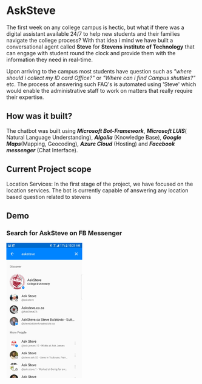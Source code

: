 # AskSteve

The first week on any college campus is hectic, but what if there was a digital assistant available 24/7 to help new students and their families navigate the college process? With that idea i mind we have built a conversational agent called **Steve** for **Stevens institute of Technology** that can engage with student round the clock and provide them with the information they need in real-time. 

Upon arriving to the campus most students have question such as _"where should i collect my ID card Office?"_ or _"Where can i find Campus shuttles?"_ etc. The process of answering such FAQ's is automated using 'Steve' which would enable the administrative staff to work on matters that really require their expertise.

## How was it built?
The chatbot was built using *__Microsoft Bot-Framework__*, *__Microsoft LUIS__*( Natural Language Understanding), *__Algolia__* (Knowledge Base), *__Google Maps__*(Mapping, Geocoding), *__Azure Cloud__* (Hosting) and *__Facebook messenger__* (Chat Interface). 

## Current Project scope
Location Services: In the first stage of the project, we have focused on the location services. The bot is currently capable of answering any location based question related to stevens

## Demo
### Search for AskSteve on FB Messenger
<img src="https://github.com/akshaykumarvikram/ProjectSteve/blob/master/Images/FbScearch.jpeg" width="200">
